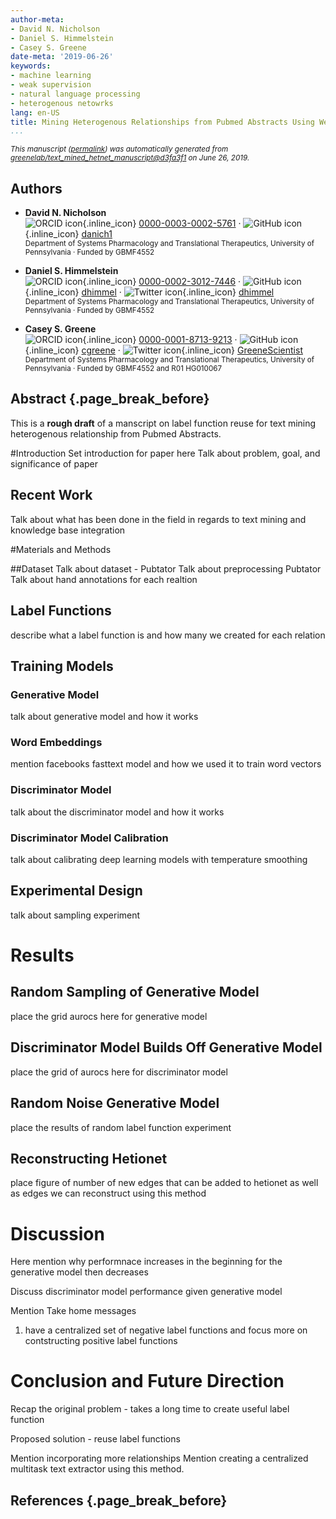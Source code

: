 ```yaml
---
author-meta:
- David N. Nicholson
- Daniel S. Himmelstein
- Casey S. Greene
date-meta: '2019-06-26'
keywords:
- machine learning
- weak supervision
- natural language processing
- heterogenous netowrks
lang: en-US
title: Mining Heterogenous Relationships from Pubmed Abstracts Using Weak Supervision
...
```







<small><em>
This manuscript
([permalink](https://greenelab.github.io/text_mined_hetnet_manuscript/v/d3fa3f115b0ed98fb4ce89b86c0c51f1688f4581/))
was automatically generated
from [greenelab/text_mined_hetnet_manuscript@d3fa3f1](https://github.com/greenelab/text_mined_hetnet_manuscript/tree/d3fa3f115b0ed98fb4ce89b86c0c51f1688f4581)
on June 26, 2019.
</em></small>

## Authors



+ **David N. Nicholson**<br>
    ![ORCID icon](images/orcid.svg){.inline_icon}
    [0000-0003-0002-5761](https://orcid.org/0000-0003-0002-5761)
    · ![GitHub icon](images/github.svg){.inline_icon}
    [danich1](https://github.com/danich1)<br>
  <small>
     Department of Systems Pharmacology and Translational Therapeutics, University of Pennsylvania
     · Funded by GBMF4552
  </small>

+ **Daniel S. Himmelstein**<br>
    ![ORCID icon](images/orcid.svg){.inline_icon}
    [0000-0002-3012-7446](https://orcid.org/0000-0002-3012-7446)
    · ![GitHub icon](images/github.svg){.inline_icon}
    [dhimmel](https://github.com/dhimmel)
    · ![Twitter icon](images/twitter.svg){.inline_icon}
    [dhimmel](https://twitter.com/dhimmel)<br>
  <small>
     Department of Systems Pharmacology and Translational Therapeutics, University of Pennsylvania
     · Funded by GBMF4552
  </small>

+ **Casey S. Greene**<br>
    ![ORCID icon](images/orcid.svg){.inline_icon}
    [0000-0001-8713-9213](https://orcid.org/0000-0001-8713-9213)
    · ![GitHub icon](images/github.svg){.inline_icon}
    [cgreene](https://github.com/cgreene)
    · ![Twitter icon](images/twitter.svg){.inline_icon}
    [GreeneScientist](https://twitter.com/GreeneScientist)<br>
  <small>
     Department of Systems Pharmacology and Translational Therapeutics, University of Pennsylvania
     · Funded by GBMF4552 and R01 HG010067
  </small>



## Abstract {.page_break_before}

This is a **rough draft** of a manscript on label function reuse for text mining heterogenous relationship from Pubmed Abstracts.


#Introduction
Set introduction for paper here
Talk about problem, goal, and significance of paper

## Recent Work
Talk about what has been done in the field in regards to text mining and knowledge base integration


#Materials and Methods

##Dataset
Talk about dataset - Pubtator
Talk about preprocessing Pubtator
Talk about hand annotations for each realtion

## Label Functions
describe what a label function is and how many we created for each relation

## Training Models
### Generative Model
talk about generative model and how it works
### Word Embeddings
mention facebooks fasttext model and how we used it to train word vectors
### Discriminator Model
talk about the discriminator model and how it works
### Discriminator Model Calibration
talk about calibrating deep learning models with temperature smoothing

## Experimental Design
talk about sampling experiment


# Results

## Random Sampling of Generative Model
place the grid aurocs here for generative model

## Discriminator Model Builds Off Generative Model
place the grid of aurocs here for discriminator model

## Random Noise Generative Model
place the results of random label function experiment

## Reconstructing Hetionet
place figure of number of new edges that can be added to hetionet as well as edges we can reconstruct using this method


# Discussion
Here mention why performnace increases in the beginning for the generative model then decreases

Discuss discriminator model performance given generative model

Mention Take home messages

1. have a centralized set of negative label functions and focus more on contstructing positive label functions


# Conclusion and Future Direction
Recap the original problem - takes a long time to create useful label function

Proposed solution - reuse label functions

Mention incorporating more relationships
Mention creating a centralized multitask text extractor using this method.


## References {.page_break_before}

<!-- Explicitly insert bibliography here -->
<div id="refs"></div>

